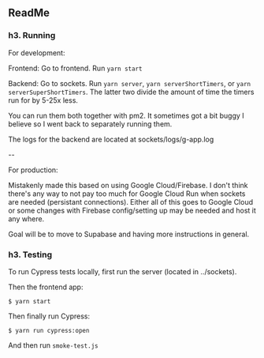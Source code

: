 ## ReadMe

### h3. Running

For development:

Frontend: Go to frontend. Run `yarn start`

Backend: Go to sockets. Run `yarn server`, `yarn serverShortTimers`, or `yarn serverSuperShortTimers`. The latter two divide the amount of time the timers run for by 5-25x less.

You can run them both together with pm2. It sometimes got a bit buggy I believe so I went back to separately running them.

The logs for the backend are located at sockets/logs/g-app.log

--

For production:

Mistakenly made this based on using Google Cloud/Firebase. I don't think there's any way to not pay too much for Google Cloud Run when sockets are needed (persistant connections). Either all of this goes to Google Cloud or some changes with Firebase config/setting up may be needed and host it any where.

Goal will be to move to Supabase and having more instructions in general.


### h3. Testing

To run Cypress tests locally, first run the server (located in ../sockets).

Then the frontend app:
```shell
$ yarn start
```

Then finally run Cypress:
```shell
$ yarn run cypress:open
```

And then run `smoke-test.js`